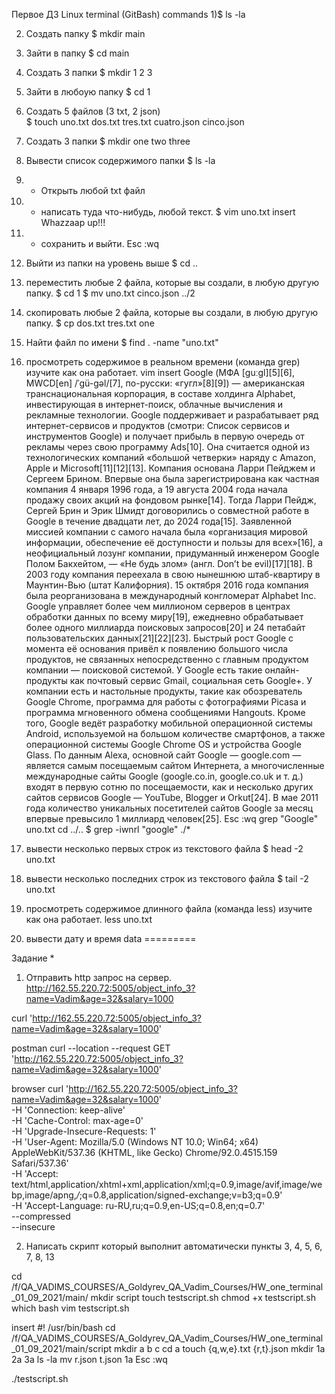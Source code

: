 Первое ДЗ
Linux terminal (GitBash) commands
1)$ ls -la
  																				
2) Создать папку
$ mkdir main
 																
3) Зайти в папку
$ cd main
																
4) Создать 3 папки
$ mkdir 1 2 3
																
5) Зайти в любоую папку 
$ cd 1

6) Создать 5 файлов (3 txt, 2 json) 											
$ touch uno.txt dos.txt tres.txt cuatro.json cinco.json

7) Создать 3 папки
$ mkdir one two three
																
8. Вывести список содержимого папки
$ ls -la  
																			
9) + Открыть любой txt файл
10) + написать туда что-нибудь, любой текст.
$ vim uno.txt
insert Whazzaap up!!!
																													
11) + сохранить и выйти.
Esc :wq	
													
12) Выйти из папки на уровень выше
$ cd ..	
											
13) переместить любые 2 файла, которые вы создали, в любую другую папку.
$ cd 1
$ mv uno.txt cinco.json ../2	
			
14) скопировать любые 2 файла, которые вы создали, в любую другую папку.
$ cp dos.txt tres.txt one	
	
15) Найти файл по имени	
$ find . -name "uno.txt"	
													
16) просмотреть содержимое в реальном времени (команда grep) изучите как она работает.
vim 
insert
Google (МФА [ɡuːɡl][5][6], MWCD[en] /ˈgü-gəl/[7], по-русски: «гугл»[8][9]) — американская транснациональная корпорация, в составе холдинга Alphabet, инвестирующая в интернет-поиск, облачные вычисления и рекламные технологии.
Google поддерживает и разрабатывает ряд интернет-сервисов и продуктов (смотри: Список сервисов и инструментов Google) и получает прибыль в первую очередь от рекламы через свою программу Ads[10]. Она считается одной из технологических компаний «большой четверки» наряду с Amazon, Apple и Microsoft[11][12][13].
Компания основана Ларри Пейджем и Сергеем Брином. Впервые она была зарегистрирована как частная компания 4 января 1996 года, а 19 августа 2004 года начала продажу своих акций на фондовом рынке[14]. Тогда Ларри Пейдж, Сергей Брин и Эрик Шмидт договорились о совместной работе в Google в течение двадцати лет, до 2024 года[15]. Заявленной миссией компании с самого начала была «организация мировой информации, обеспечение её доступности и пользы для всех»[16], а неофициальный лозунг компании, придуманный инженером Google Полом Бакхейтом, — «Не будь злом» (англ. Don’t be evil)[17][18]. В 2003 году компания переехала в свою нынешнюю штаб-квартиру в Маунтин-Вью (штат Калифорния). 15 октября 2016 года компания была реорганизована в международный конгломерат Alphabet Inc.
Google управляет более чем миллионом серверов в центрах обработки данных по всему миру[19], ежедневно обрабатывает более одного миллиарда поисковых запросов[20] и 24 петабайт пользовательских данных[21][22][23]. Быстрый рост Google с момента её основания привёл к появлению большого числа продуктов, не связанных непосредственно с главным продуктом компании — поисковой системой. У Google есть такие онлайн-продукты как почтовый сервис Gmail, социальная сеть Google+. У компании есть и настольные продукты, такие как обозреватель Google Chrome, программа для работы с фотографиями Picasa и программа мгновенного обмена сообщениями Hangouts. Кроме того, Google ведёт разработку мобильной операционной системы Android, используемой на большом количестве смартфонов, а также операционной системы Google Chrome OS и устройства Google Glass.
По данным Alexa, основной сайт Google — google.com — является самым посещаемым сайтом Интернета, а многочисленные международные сайты Google (google.co.in, google.co.uk и т. д.) входят в первую сотню по посещаемости, как и несколько других сайтов сервисов Google — YouTube, Blogger и Orkut[24]. В мае 2011 года количество уникальных посетителей сайтов Google за месяц впервые превысило 1 миллиард человек[25]. 
Esc
:wq
grep "Google" uno.txt
cd ../..
$ grep -iwnrl "google" ./*

17) вывести несколько первых строк из текстового файла
$ head -2 uno.txt

18) вывести несколько последних строк из текстового файла
$ tail -2 uno.txt

19) просмотреть содержимое длинного файла (команда less) изучите как она работает.
less uno.txt

20) вывести дату и время
data
=========

Задание *
1) Отправить http запрос на сервер.
http://162.55.220.72:5005/object_info_3?name=Vadim&age=32&salary=1000

curl 'http://162.55.220.72:5005/object_info_3?name=Vadim&age=32&salary=1000'

postman
curl --location --request GET 'http://162.55.220.72:5005/object_info_3?name=Vadim&age=32&salary=1000'

browser
curl 'http://162.55.220.72:5005/object_info_3?name=Vadim&age=32&salary=1000' \
  -H 'Connection: keep-alive' \
  -H 'Cache-Control: max-age=0' \
  -H 'Upgrade-Insecure-Requests: 1' \
  -H 'User-Agent: Mozilla/5.0 (Windows NT 10.0; Win64; x64) AppleWebKit/537.36 (KHTML, like Gecko) Chrome/92.0.4515.159 Safari/537.36' \
  -H 'Accept: text/html,application/xhtml+xml,application/xml;q=0.9,image/avif,image/webp,image/apng,*/*;q=0.8,application/signed-exchange;v=b3;q=0.9' \
  -H 'Accept-Language: ru-RU,ru;q=0.9,en-US;q=0.8,en;q=0.7' \
  --compressed \
  --insecure
  
2) Написать скрипт который выполнит автоматически пункты 3, 4, 5, 6, 7, 8, 13

cd /f/QA_VADIMS_COURSES/A_Goldyrev_QA_Vadim_Courses/HW_one_terminal_01_09_2021/main/
mkdir script
touch testscript.sh
chmod +x testscript.sh
which bash
vim testscript.sh

insert
#! /usr/bin/bash
cd /f/QA_VADIMS_COURSES/A_Goldyrev_QA_Vadim_Courses/HW_one_terminal_01_09_2021/main/script
mkdir a b c
cd a
touch {q,w,e}.txt {r,t}.json
mkdir 1a 2a 3a
ls -la
mv r.json t.json 1a
Esc 
:wq

./testscript.sh
